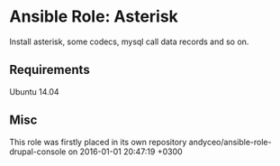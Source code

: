 # Ansible Role: Asterisk

Install asterisk, some codecs, mysql call data records and so on.

## Requirements

Ubuntu 14.04

## Misc

This role was firstly placed in its own repository andyceo/ansible-role-drupal-console on 2016-01-01 20:47:19 +0300

